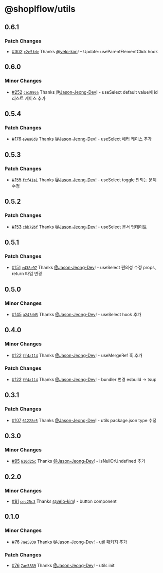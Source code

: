 # @shoplflow/utils

## 0.6.1

### Patch Changes

- [#302](https://github.com/shopl/shoplflow/pull/302) [`c2e5fde`](https://github.com/shopl/shoplflow/commit/c2e5fdea94d998e23430495e4e9a75ae6c6e5c54) Thanks [@velo-kim](https://github.com/velo-kim)! - Update: useParentElementClick hook

## 0.6.0

### Minor Changes

- [#252](https://github.com/shopl/shoplflow/pull/252) [`ce1886a`](https://github.com/shopl/shoplflow/commit/ce1886ad07d7b22598134dd64d7822b369c11900) Thanks [@Jason-Jeong-Dev](https://github.com/Jason-Jeong-Dev)! - useSelect default value에 id 리스트 케이스 추가

## 0.5.4

### Patch Changes

- [#176](https://github.com/shopl/shoplflow/pull/176) [`e9ea0d8`](https://github.com/shopl/shoplflow/commit/e9ea0d8b019117f9cd7f414c5a6dd62fd3d4d3a5) Thanks [@Jason-Jeong-Dev](https://github.com/Jason-Jeong-Dev)! - useSelect 에러 케이스 추가

## 0.5.3

### Patch Changes

- [#155](https://github.com/shopl/shoplflow/pull/155) [`fcf41a1`](https://github.com/shopl/shoplflow/commit/fcf41a115413940ddc28eabde8c50b0c6c384b5d) Thanks [@Jason-Jeong-Dev](https://github.com/Jason-Jeong-Dev)! - useSelect toggle 안되는 문제 수정

## 0.5.2

### Patch Changes

- [#153](https://github.com/shopl/shoplflow/pull/153) [`cbb79bf`](https://github.com/shopl/shoplflow/commit/cbb79bfd487e66c2b3b80352e26167666207354c) Thanks [@Jason-Jeong-Dev](https://github.com/Jason-Jeong-Dev)! - useSelect 문서 업데이트

## 0.5.1

### Patch Changes

- [#151](https://github.com/shopl/shoplflow/pull/151) [`e438e97`](https://github.com/shopl/shoplflow/commit/e438e9728ba6916a31233f2250d5f6f1384a73cc) Thanks [@Jason-Jeong-Dev](https://github.com/Jason-Jeong-Dev)! - useSelect 편의성 수정 props, return 타입 변경

## 0.5.0

### Minor Changes

- [#145](https://github.com/shopl/shoplflow/pull/145) [`a243dd5`](https://github.com/shopl/shoplflow/commit/a243dd5bb2c0fe8997022131c25bbaac59e9b761) Thanks [@Jason-Jeong-Dev](https://github.com/Jason-Jeong-Dev)! - useSelect hook 추가

## 0.4.0

### Minor Changes

- [#122](https://github.com/shopl/shoplflow/pull/122) [`ff4a114`](https://github.com/shopl/shoplflow/commit/ff4a11445a4d3a9d929f1e2ef317ec98ab8f0365) Thanks [@Jason-Jeong-Dev](https://github.com/Jason-Jeong-Dev)! - useMergeRef 훅 추가

### Patch Changes

- [#122](https://github.com/shopl/shoplflow/pull/122) [`ff4a114`](https://github.com/shopl/shoplflow/commit/ff4a11445a4d3a9d929f1e2ef317ec98ab8f0365) Thanks [@Jason-Jeong-Dev](https://github.com/Jason-Jeong-Dev)! - bundler 변경 esbuild -> tsup

## 0.3.1

### Patch Changes

- [#107](https://github.com/shopl/shoplflow/pull/107) [`61228e5`](https://github.com/shopl/shoplflow/commit/61228e53d42a1077b46995edf9bc3f1b6036b518) Thanks [@Jason-Jeong-Dev](https://github.com/Jason-Jeong-Dev)! - utils package.json type 수정

## 0.3.0

### Minor Changes

- [#95](https://github.com/shopl/shoplflow/pull/95) [`610d25c`](https://github.com/shopl/shoplflow/commit/610d25c6dc89de6076f7d4b95b0d4e2c4a648394) Thanks [@Jason-Jeong-Dev](https://github.com/Jason-Jeong-Dev)! - isNullOrUndefined 추가

## 0.2.0

### Minor Changes

- [#81](https://github.com/shopl/shoplflow/pull/81) [`cec25c3`](https://github.com/shopl/shoplflow/commit/cec25c32cacc926415aea7f3bb3adc96afdb01ec) Thanks [@velo-kim](https://github.com/velo-kim)! - button component

## 0.1.0

### Minor Changes

- [#76](https://github.com/shopl/shoplflow/pull/76) [`7ae5839`](https://github.com/shopl/shoplflow/commit/7ae5839a89fa8f20c817a5e934a5e27ebe78d4fb) Thanks [@Jason-Jeong-Dev](https://github.com/Jason-Jeong-Dev)! - util 패키지 추가

### Patch Changes

- [#76](https://github.com/shopl/shoplflow/pull/76) [`7ae5839`](https://github.com/shopl/shoplflow/commit/7ae5839a89fa8f20c817a5e934a5e27ebe78d4fb) Thanks [@Jason-Jeong-Dev](https://github.com/Jason-Jeong-Dev)! - utils init
